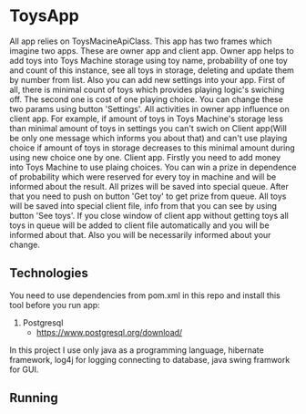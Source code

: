 # ToysApp

All app relies on ToysMacineApiClass. This app has two frames which imagine two apps. These are 
owner app and client app. Owner app helps to
add toys into Toys Machine storage using toy name, 
probability of one toy and count of this instance, see all toys in
storage, deleting and update them by number from list. Also you can 
add new settings into your app. First of all, there is minimal count of toys which provides
playing logic's swiching off. The second one is cost of one playing choice. You can change these 
two params using button 'Settings'. All activities in owner app influence on client app. For example, 
if amount of toys in Toys Machine's storage less than minimal amount of toys in settings you can't 
swich on Client app(Will be only one message which informs you about that) and can't use playing choice
if amount of toys in storage decreases to this minimal amount during using new choice
one by one. Client app. Firstly you need to add money into Toys Machine
to use plaing choices. You can win a prize in 
dependence of probability which were reserved for every toy in machine and will be informed about the result. All prizes will be saved into special queue. After that you need to push on button 'Get toy' to get prize from queue. All toys will be saved into special client file, info from that you can see by using 
button 'See toys'. If you close window of client app without getting toys all toys in queue will be added to client file automatically
and you will be informed about that. Also you will be necessarily informed about your change.

## Technologies

You need to use dependencies from pom.xml in this repo and install this tool before you run app:

1. Postgresql
   * https://www.postgresql.org/download/

In this project I use only java as a programming language, hibernate framework, log4j for logging connecting to database, java swing framwork for GUI.

## Running


